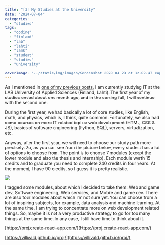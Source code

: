```yaml
---
title: "[3] My Studies at the University"
date: "2020-07-04"
categories:
  - "studies"
tags:
  - "coding"
  - "finland"
  - "lab"
  - "lahti"
  - "lamk"
  - "student"
  - "studies"
  - "university"

coverImage: "../static/img/images/Screenshot-2020-04-23-at-12.02.47-copy-1.png"
---
```


As I mentioned in [one of my previous posts](https://create-react-app.com/creare-react-app-blog/), I am currently studying IT at the LAB University of Applied Sciences (Finland, Lahti). The first year of my studies ended about one month ago, and in the coming fall, I will continue with the second one.

During the first year, we had basically a lot of core studies, like English, math, and physics, which is, I think, quite common. Fortunately, we also had some courses on more IT-related topics: web development (HTML, CSS & JS), basics of software engineering (Python, SQL), servers, virtualization, etc.

Anyway, after the first year, we will need to choose our study path more precisely. So, as you can see from the picture below, every student has a lot of options to choose from. The point is to choose 7 modules (except the lower module and also the thesis and internship). Each module worth 15 credits and to graduate you need to complete 240 credits in four years. At the moment, I have 90 credits, so I guess it is pretty realistic.

![](https://i0.wp.com/create-react-app.com/wp-content/uploads/2020/07/D9E820F7-5FCB-4F30-BDEE-6EEB2533DCDE.png?fit=640%2C187&ssl=1)

I tagged some modules, about which I decided to take them: Web and game dev, Software engineering, Web services, and Mobile and game dev. There are also four modules about which I’m not sure yet. You can choose from a lot of inspiring subjects, for example, data analysis and machine learning. At the same time, I am trying to concentrate more on web development related things. So, maybe it is not a very productive strategy to go for too many things at the same time. In any case, I still have time to think about it.

[https://proj.create-react-app.com/](https://proj.create-react-app.com/)

[https://villivald.github.io/proj/](https://villivald.github.io/proj/)
